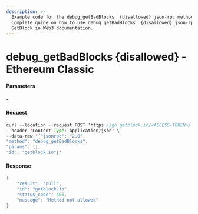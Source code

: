 ```yaml
---
description: >-
  Example code for the debug_getBadBlocks  {disallowed} json-rpc method.
  Сomplete guide on how to use debug_getBadBlocks  {disallowed} json-rpc in
  GetBlock.io Web3 documentation.
---
```


# debug\_getBadBlocks {disallowed} - Ethereum Classic

#### Parameters

\-

#### Request

```java
curl --location --request POST 'https://go.getblock.io/<ACCESS-TOKEN>/' \
--header 'Content-Type: application/json' \
--data-raw '{"jsonrpc": "2.0",
"method": "debug_getBadBlocks",
"params": [],
"id": "getblock.io"}'
```

#### Response

```java
{
    "result": "null",
    "id": "getblock.io",
    "status_code": 405,
    "message": "Method not allowed"
}
```
